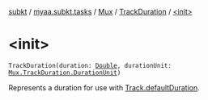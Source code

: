 [subkt](../../../index.md) / [myaa.subkt.tasks](../../index.md) / [Mux](../index.md) / [TrackDuration](index.md) / [&lt;init&gt;](./-init-.md)

# &lt;init&gt;

`TrackDuration(duration: `[`Double`](https://kotlinlang.org/api/latest/jvm/stdlib/kotlin/-double/index.html)`, durationUnit: `[`Mux.TrackDuration.DurationUnit`](-duration-unit/index.md)`)`

Represents a duration for use with [Track.defaultDuration](../-track/default-duration.md).

